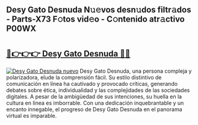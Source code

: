 ## Desy Gato Desnuda N𝚞𝚎vos desn𝚞dos filtr𝚊dos - Parts-X73 F𝚘tos vid𝚎o - C𝚘ntenido atr𝚊ctivo P00WX

# <h2><a href="http://mb9ufos.tromn.icu/?c=Desy+Gato+Desnuda">🔗👉👉👉 Desy Gato Desnuda 🔗🔗</a></h2>

[![Desy Gato Desnuda nuevo](https://i.imgur.com/pEAQMta.gif)](http://mb9ufos.tromn.icu/?c=Desy+Gato+Desnuda)
Desy Gato Desnuda, una persona compleja y polarizadora, elude la comprensión fácil. Su estilo distintivo de comunicación en línea ha cautivado y provocado críticas, generando debates sobre ética, individualidad y las complejidades de las sociedades digitales. A pesar de la ambigüedad de sus intenciones, su huella en la cultura en línea es imborrable. Con una dedicación inquebrantable y un encanto innegable, el progreso de Desy Gato Desnuda en el panorama virtual es imparable.

